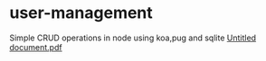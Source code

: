 # user-management
Simple CRUD operations in node using koa,pug and sqlite
[Untitled document.pdf](https://github.com/ajitlukose/user-management/files/11011004/Untitled.document.pdf)
